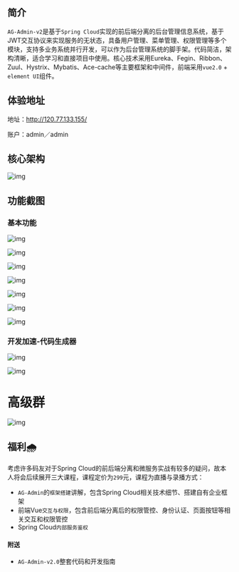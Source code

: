 ## 简介
`AG-Admin-v2`是基于`Spring Cloud`实现的前后端分离的后台管理信息系统，基于JWT交互协议来实现服务的无状态，具备用户管理、菜单管理、权限管理等多个模块，支持多业务系统并行开发，可以作为后台管理系统的脚手架。代码简洁，架构清晰，适合学习和直接项目中使用。核心技术采用Eureka、Fegin、Ribbon、Zuul、Hystrix、Mybatis、Ace-cache等主要框架和中间件，前端采用`vue2.0` + `element UI`组件。
## 体验地址
地址：http://120.77.133.155/

账户：admin／admin

## 核心架构
![img](http://ofsc32t59.bkt.clouddn.com/17-08-30/1504069643201.jpg)

## 功能截图
### 基本功能
![img](http://ofsc32t59.bkt.clouddn.com/17-08-29/1503966669324.jpg)

![img](http://ofsc32t59.bkt.clouddn.com/17-08-30/1504048617941.jpg)

![img](http://ofsc32t59.bkt.clouddn.com/17-08-30/1504048654034.jpg)

![img](http://ofsc32t59.bkt.clouddn.com/17-08-30/1504048702195.jpg)

![img](http://ofsc32t59.bkt.clouddn.com/17-08-30/1504048764658.jpg)

![img](http://ofsc32t59.bkt.clouddn.com/17-08-30/1504048858901.jpg)

![img](http://ofsc32t59.bkt.clouddn.com/17-08-30/1504048938195.jpg)

### 开发加速-代码生成器
![img](http://ofsc32t59.bkt.clouddn.com/17-08-30/1504049039738.jpg)

![img](http://ofsc32t59.bkt.clouddn.com/17-08-30/1504049160560.jpg)

# 高级群
![img](http://ofsc32t59.bkt.clouddn.com/17-08-30/1504068102231.jpg)

## 福利🌧
考虑许多码友对于Spring Cloud的前后端分离和微服务实战有较多的疑问，故本人将会后续展开三大课程，课程定价为`299`元，课程为直播与录播方式：
- `AG-Admin`的`框架搭建`讲解，包含Spring Cloud相关技术细节、搭建自有企业框架
- 前端Vue`交互与权限`，包含前后端分离后的权限管控、身份认证、页面按钮等相关交互和权限管控
- Spring Cloud`内部服务鉴权`

#### 附送
- `AG-Admin-v2.0`整套代码和开发指南
